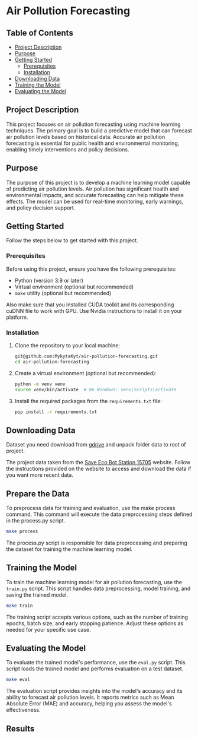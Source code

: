 # Air Pollution Forecasting

## Table of Contents

- [Project Description](#project-description)
- [Purpose](#purpose)
- [Getting Started](#getting-started)
  - [Prerequisites](#prerequisites)
  - [Installation](#installation)
- [Downloading Data](#downloading-data)
- [Training the Model](#training-the-model)
- [Evaluating the Model](#evaluating-the-model)

## Project Description

This project focuses on air pollution forecasting using machine learning techniques. The primary goal is to build a predictive model that can forecast air pollution levels based on historical data. Accurate air pollution forecasting is essential for public health and environmental monitoring, enabling timely interventions and policy decisions.

## Purpose

The purpose of this project is to develop a machine learning model capable of predicting air pollution levels. Air pollution has significant health and environmental impacts, and accurate forecasting can help mitigate these effects. The model can be used for real-time monitoring, early warnings, and policy decision support.

## Getting Started

Follow the steps below to get started with this project.

### Prerequisites

Before using this project, ensure you have the following prerequisites:

- Python (version 3.9 or later)
- Virtual environment (optional but recommended)
- `make` utility (optional but recommended)

Also make sure that you installed CUDA toolkit and its corresponding cuDNN file to work with GPU. Use Nvidia instructions to install it on your platform.

### Installation

1. Clone the repository to your local machine:

   ```bash
   git@github.com:MykytaKyt/air-pollution-forecasting.git
   cd air-pollution-forecasting
   ```

2. Create a virtual environment (optional but recommended):

   ```bash
   python -m venv venv
   source venv/bin/activate  # On Windows: venv\Scripts\activate
   ```

3. Install the required packages from the `requirements.txt` file:

   ```bash
   pip install -r requirements.txt
   ```

## Downloading Data

Dataset you need download from [gdrive](https://drive.google.com/file/d/1JoIQPZCGRcvvtUiVs20g_wA8JVH312nC/view?usp=drive_link) and unpack folder data to root of project.

The project data taken from the [Save Eco Bot Station 15705](https://www.saveecobot.com/en/station/15705) website. Follow the instructions provided on the website to access and download the data if you want more recent data.

## Prepare the Data

To preprocess data for training and evaluation, use the make process command. This command will execute the data preprocessing steps defined in the process.py script.

```bash
make process
```
The process.py script is responsible for data preprocessing and preparing the dataset for training the machine learning model.

## Training the Model

To train the machine learning model for air pollution forecasting, use the `train.py` script. This script handles data preprocessing, model training, and saving the trained model.

```bash
make train
```

The training script accepts various options, such as the number of training epochs, batch size, and early stopping patience. Adjust these options as needed for your specific use case.

## Evaluating the Model

To evaluate the trained model's performance, use the `eval.py` script. This script loads the trained model and performs evaluation on a test dataset.

```bash
make eval
```

The evaluation script provides insights into the model's accuracy and its ability to forecast air pollution levels. It reports metrics such as Mean Absolute Error (MAE) and accuracy, helping you assess the model's effectiveness.


## Results 
